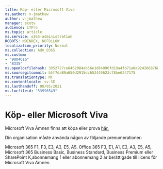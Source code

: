 ```yaml
---
title: Köp- eller Microsoft Viva
ms.author: v-jmathew
author: v-jmathew
manager: scotv
audience: ITPro
ms.topic: article
ms.service: o365-administration
ROBOTS: NOINDEX, NOFOLLOW
localization_priority: Normal
ms.collection: Adm_O365
ms.custom:
- "9004616"
- "8335"
ms.openlocfilehash: 3052727ce6462984ab56e1d84096fd18a4fb71a0a9242668768793e2d0416ab5
ms.sourcegitcommit: b5f7da89a650d2915dc652449623c78be6247175
ms.translationtype: MT
ms.contentlocale: sv-SE
ms.lasthandoff: 08/05/2021
ms.locfileid: "53996549"
---
```

# <a name="buy-or-trial-microsoft-viva"></a>Köp- eller Microsoft Viva

Microsoft Viva Ämnen finns att köpa eller prova [här.](https://aka.ms/BuyVivaTopics)

Din organisation måste använda någon av följande prenumerationer:

Microsoft 365 F1, F3, E3, A3, E5, A5, Office 365 F3, E1, A1, E3, A3, E5, A5, Microsoft 365 Business Basic, Business Standard, Business Premium eller SharePoint K,abonnemang 1 eller abonnemang 2 är berättigade till licens för Microsoft Viva Ämnen.

